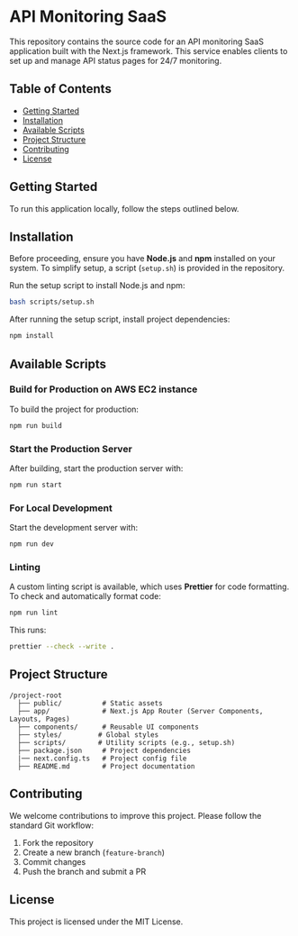 # API Monitoring SaaS

This repository contains the source code for an API monitoring SaaS application built with the Next.js framework. This service enables clients to set up and manage API status pages for 24/7 monitoring.

## Table of Contents

- [Getting Started](#getting-started)
- [Installation](#installation)
- [Available Scripts](#available-scripts)
- [Project Structure](#project-structure)
- [Contributing](#contributing)
- [License](#license)

## Getting Started

To run this application locally, follow the steps outlined below.

## Installation

Before proceeding, ensure you have **Node.js** and **npm** installed on your system. To simplify setup, a script (`setup.sh`) is provided in the repository.

Run the setup script to install Node.js and npm:

```sh
bash scripts/setup.sh
```

After running the setup script, install project dependencies:

```sh
npm install
```

## Available Scripts

### Build for Production on AWS EC2 instance

To build the project for production:

```sh
npm run build
```

### Start the Production Server

After building, start the production server with:

```sh
npm run start
```


### For Local Development

Start the development server with:

```sh
npm run dev
```

### Linting

A custom linting script is available, which uses **Prettier** for code formatting. To check and automatically format code:

```sh
npm run lint
```

This runs:

```sh
prettier --check --write .
```

## Project Structure

```
/project-root
  ├── public/          # Static assets
  ├── app/             # Next.js App Router (Server Components, Layouts, Pages)
  ├── components/      # Reusable UI components
  ├── styles/         # Global styles
  ├── scripts/        # Utility scripts (e.g., setup.sh)
  ├── package.json     # Project dependencies
  |── next.config.ts   # Project config file
  ├── README.md        # Project documentation
```

## Contributing

We welcome contributions to improve this project. Please follow the standard Git workflow:

1. Fork the repository
2. Create a new branch (`feature-branch`)
3. Commit changes
4. Push the branch and submit a PR

## License

This project is licensed under the MIT License.

```

```

